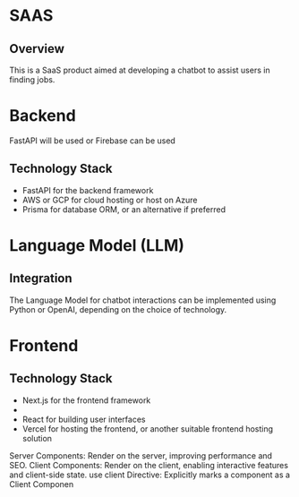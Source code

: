 # SAAS

## Overview
This is a SaaS product aimed at developing a chatbot to assist users in finding jobs.

# Backend
FastAPI will be used or Firebase can be used
## Technology Stack
- FastAPI for the backend framework
- AWS or GCP for cloud hosting or host on Azure
- Prisma for database ORM, or an alternative if preferred

# Language Model (LLM)

## Integration
The Language Model for chatbot interactions can be implemented using Python or OpenAI, depending on the choice of technology.

# Frontend

## Technology Stack
- Next.js for the frontend framework
-   
- React for building user interfaces
- Vercel for hosting the frontend, or another suitable frontend hosting solution



Server Components: Render on the server, improving performance and SEO.
Client Components: Render on the client, enabling interactive features and client-side state.
use client Directive: Explicitly marks a component as a Client Componen
